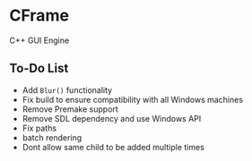 # CFrame

C++ GUI Engine

## To-Do List

- Add `Blur()` functionality
- Fix build to ensure compatibility with all Windows machines
- Remove Premake support
- Remove SDL dependency and use Windows API
- Fix paths
- batch rendering
- Dont allow same child to be added multiple times


